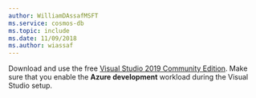 ```yaml
---
author: WilliamDAssafMSFT
ms.service: cosmos-db
ms.topic: include
ms.date: 11/09/2018
ms.author: wiassaf
---
```

Download and use the free [Visual Studio 2019 Community Edition](https://www.visualstudio.com/downloads/). Make sure that you enable the **Azure development** workload during the Visual Studio setup.
